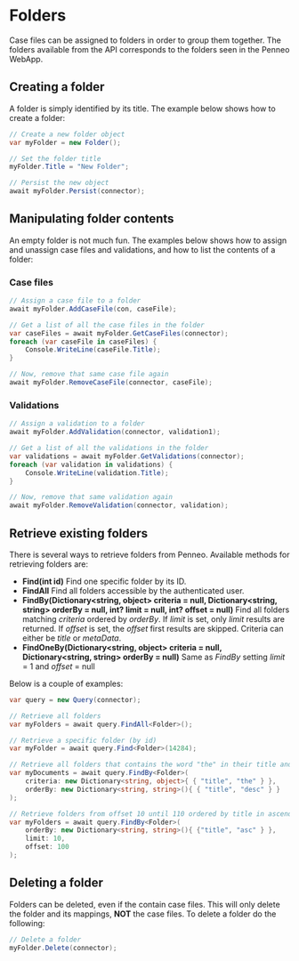 # Folders
Case files can be assigned to folders in order to group them together. The folders available from the API corresponds to the folders seen in the Penneo WebApp.

## Creating a folder
A folder is simply identified by its title. The example below shows how to create a folder:

```csharp
// Create a new folder object
var myFolder = new Folder();

// Set the folder title
myFolder.Title = "New Folder";

// Persist the new object
await myFolder.Persist(connector);
```

## Manipulating folder contents
An empty folder is not much fun. The examples below shows how to assign and unassign case files and validations, and how to list the contents of a folder:

### Case files

```csharp
// Assign a case file to a folder
await myFolder.AddCaseFile(con, caseFile);

// Get a list of all the case files in the folder
var caseFiles = await myFolder.GetCaseFiles(connector);
foreach (var caseFile in caseFiles) {
	Console.WriteLine(caseFile.Title);	
}

// Now, remove that same case file again
await myFolder.RemoveCaseFile(connector, caseFile);

```

### Validations

```csharp
// Assign a validation to a folder
await myFolder.AddValidation(connector, validation1);

// Get a list of all the validations in the folder
var validations = await myFolder.GetValidations(connector);
foreach (var validation in validations) {
    Console.WriteLine(validation.Title);  
}

// Now, remove that same validation again
await myFolder.RemoveValidation(connector, validation);

```

## Retrieve existing folders
There is several ways to retrieve folders from Penneo. Available methods for retrieving folders are:

* __Find<Folder>(int id)__
Find one specific folder by its ID.
* __FindAll<Folder>__
Find all folders accessible by the authenticated user.
* __FindBy<Folder>(Dictionary\<string, object\> criteria = null, Dictionary\<string, string\> orderBy = null, int? limit = null, int? offset = null)__
Find all folders matching _criteria_ ordered by _orderBy_. If _limit_ is set, only _limit_ results are returned. If _offset_ is set, the _offset_ first results are skipped.
Criteria can either be _title_ or _metaData_.
* __FindOneBy<Folder>(Dictionary\<string, object\> criteria = null, Dictionary\<string, string\> orderBy = null)__
Same as _FindBy_ setting _limit_ = 1 and _offset_ = null

Below is a couple of examples:

```csharp
var query = new Query(connector);

// Retrieve all folders
var myFolders = await query.FindAll<Folder>();

// Retrieve a specific folder (by id)
var myFolder = await query.Find<Folder>(14284);

// Retrieve all folders that contains the word "the" in their title and sort descending on folder title
var myDocuments = await query.FindBy<Folder>(
	criteria: new Dictionary<string, object>{ { "title", "the" } },
	orderBy: new Dictionary<string, string>(){ { "title", "desc" } }
);

// Retrieve folders from offset 10 until 110 ordered by title in ascending order
var myFolders = await query.FindBy<Folder>(	
	orderBy: new Dictionary<string, string>(){ {"title", "asc" } },
	limit: 10,
	offset: 100
);

```

## Deleting a folder
Folders can be deleted, even if the contain case files. This will only delete the folder and its mappings, __NOT__ the case files. To delete a folder do the following:

```csharp
// Delete a folder
myFolder.Delete(connector);
```
